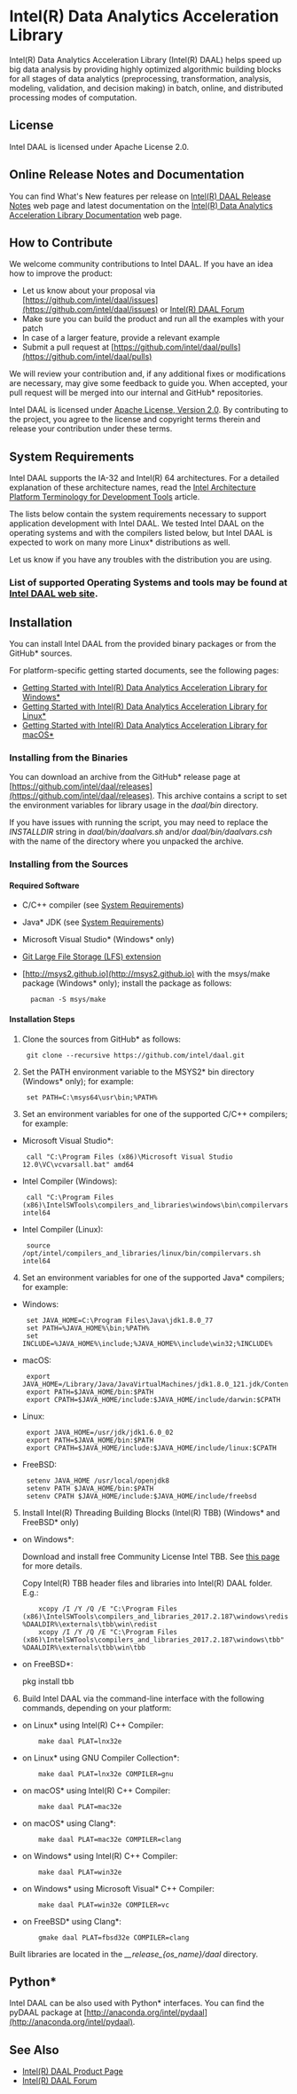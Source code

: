 # Intel(R) Data Analytics Acceleration Library
Intel(R) Data Analytics Acceleration Library (Intel(R) DAAL) helps speed up big data analysis by providing highly optimized algorithmic building blocks for all stages of data analytics (preprocessing, transformation, analysis, modeling, validation, and decision making) in batch, online, and distributed processing modes of computation.

## License
Intel DAAL is licensed under Apache License 2.0.

## Online Release Notes and Documentation
You can find What's New features per release on [Intel(R) DAAL Release Notes](https://software.intel.com/en-us/articles/intel-daal-release-notes-and-new-features) web page and latest documentation on the [Intel(R) Data Analytics Acceleration Library Documentation](https://software.intel.com/en-us/intel-daal-support/documentation) web page.

## How to Contribute
We welcome community contributions to Intel DAAL. If you have an idea how to improve the product:

* Let us know about your proposal via [https://github.com/intel/daal/issues](https://github.com/intel/daal/issues) or [Intel(R) DAAL Forum](https://software.intel.com/en-us/forums/intel-data-analytics-acceleration-library)
* Make sure you can build the product and run all the examples with your patch
* In case of a larger feature, provide a relevant example
* Submit a pull request at [https://github.com/intel/daal/pulls](https://github.com/intel/daal/pulls)

We will review your contribution and, if any additional fixes or modifications are necessary, may give some feedback to guide you. When accepted, your pull request will be merged into our internal and GitHub* repositories.

Intel DAAL is licensed under [Apache License, Version 2.0](http://www.apache.org/licenses/LICENSE-2.0). By contributing to the project, you agree to the license and copyright terms therein and release your contribution under these terms.

## <a name="system-requirements">System Requirements</a>
Intel DAAL supports the IA-32 and Intel(R) 64 architectures. For a detailed explanation of these architecture names, read the [Intel Architecture Platform Terminology for Development Tools](https://software.intel.com/en-us/articles/intel-architecture-platform-terminology-for-development-tools) article.

The lists below contain the system requirements necessary to support application development with Intel DAAL. We tested Intel DAAL on the operating systems and with the compilers listed below, but Intel DAAL is expected to work on many more Linux* distributions as well.

Let us know if you have any troubles with the distribution you are using.

### List of supported Operating Systems and tools may be found at [Intel DAAL web site](https://software.intel.com/en-us/node/776616).

## Installation
You can install Intel DAAL from the provided binary packages or from the GitHub* sources.

For platform-specific getting started documents, see the following pages:

* [Getting Started with Intel(R) Data Analytics Acceleration Library for Windows*](https://software.intel.com/en-us/get-started-with-daal-for-windows)
* [Getting Started with Intel(R) Data Analytics Acceleration Library for Linux*](https://software.intel.com/en-us/get-started-with-daal-for-linux)
* [Getting Started with Intel(R) Data Analytics Acceleration Library for macOS*](https://software.intel.com/en-us/get-started-with-daal-for-osx)

### Installing from the Binaries
You can download an archive from the GitHub\* release page at [https://github.com/intel/daal/releases](https://github.com/intel/daal/releases). This archive contains a script to set the environment variables for library usage in the *daal/bin* directory.

If you have issues with running the script, you may need to replace the *INSTALLDIR* string in *daal/bin/daalvars.sh* and/or *daal/bin/daalvars.csh* with the name of the directory where you unpacked the archive.

### Installing from the Sources

#### Required Software
* C/C++ compiler (see [System Requirements](#system-requirements))
* Java\* JDK (see [System Requirements](#system-requirements))
* Microsoft Visual Studio\* (Windows* only)
* [Git Large File Storage (LFS) extension](https://git-lfs.github.com)
* [http://msys2.github.io](http://msys2.github.io) with the msys/make package (Windows* only); install the package as follows:

        pacman -S msys/make

#### Installation Steps
1. Clone the sources from GitHub* as follows:

        git clone --recursive https://github.com/intel/daal.git

2. Set the PATH environment variable to the MSYS2\* bin directory (Windows* only); for example:

        set PATH=C:\msys64\usr\bin;%PATH%

3. Set an environment variables for one of the supported C/C++ compilers; for example:

 * Microsoft Visual Studio\*:

        call "C:\Program Files (x86)\Microsoft Visual Studio 12.0\VC\vcvarsall.bat" amd64

 * Intel Compiler (Windows):

        call "C:\Program Files (x86)\IntelSWTools\compilers_and_libraries\windows\bin\compilervars.bat" intel64

 * Intel Compiler (Linux):

        source /opt/intel/compilers_and_libraries/linux/bin/compilervars.sh intel64

4. Set an environment variables for one of the supported Java* compilers; for example:

 * Windows:

        set JAVA_HOME=C:\Program Files\Java\jdk1.8.0_77
        set PATH=%JAVA_HOME%\bin;%PATH%
        set INCLUDE=%JAVA_HOME%\include;%JAVA_HOME%\include\win32;%INCLUDE%

 * macOS:

        export JAVA_HOME=/Library/Java/JavaVirtualMachines/jdk1.8.0_121.jdk/Contents/Home
        export PATH=$JAVA_HOME/bin:$PATH
        export CPATH=$JAVA_HOME/include:$JAVA_HOME/include/darwin:$CPATH

 * Linux:

        export JAVA_HOME=/usr/jdk/jdk1.6.0_02
        export PATH=$JAVA_HOME/bin:$PATH
        export CPATH=$JAVA_HOME/include:$JAVA_HOME/include/linux:$CPATH
 
 * FreeBSD:
        
        setenv JAVA_HOME /usr/local/openjdk8
        setenv PATH $JAVA_HOME/bin:$PATH
        setenv CPATH $JAVA_HOME/include:$JAVA_HOME/include/freebsd

5. Install Intel(R) Threading Building Blocks (Intel(R) TBB) (Windows* and FreeBSD* only)

 *  on Windows*:
 
    Download and install free Community License Intel TBB.
    See [this page](https://registrationcenter.intel.com/en/forms/?productid=2558&licensetype=2) for more details.

    Copy Intel(R) TBB header files and libraries into Intel(R) DAAL folder. E.g.:
    
            xcopy /I /Y /Q /E "C:\Program Files (x86)\IntelSWTools\compilers_and_libraries_2017.2.187\windows\redist" %DAALDIR%\externals\tbb\win\redist
            xcopy /I /Y /Q /E "C:\Program Files (x86)\IntelSWTools\compilers_and_libraries_2017.2.187\windows\tbb" %DAALDIR%\externals\tbb\win\tbb
 
 *  on FreeBSD*:
 
    pkg install tbb

6. Build Intel DAAL via the command-line interface with the following commands, depending on your platform:

 *  on Linux\* using Intel(R) C++ Compiler:

            make daal PLAT=lnx32e

 *  on Linux\* using GNU Compiler Collection\*:

            make daal PLAT=lnx32e COMPILER=gnu

 *  on macOS* using Intel(R) C++ Compiler:

            make daal PLAT=mac32e

 *  on macOS\* using Clang\*:

            make daal PLAT=mac32e COMPILER=clang

 *  on Windows* using Intel(R) C++ Compiler:

            make daal PLAT=win32e

 *  on Windows\* using Microsoft Visual* C++ Compiler:

            make daal PLAT=win32e COMPILER=vc
 
 *  on FreeBSD\* using Clang\*:
 
            gmake daal PLAT=fbsd32e COMPILER=clang

Built libraries are located in the *\_\_release\_{os_name}/daal* directory.

## Python*
Intel DAAL can be also used with Python\* interfaces. You can find the pyDAAL package at [http://anaconda.org/intel/pydaal](http://anaconda.org/intel/pydaal).

## See Also
* [Intel(R) DAAL Product Page](https://software.intel.com/en-us/intel-daal)
* [Intel(R) DAAL Forum](https://software.intel.com/en-us/forums/intel-data-analytics-acceleration-library)
